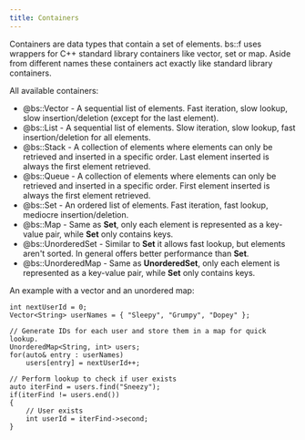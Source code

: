 ```yaml
---
title: Containers
---
```

Containers are data types that contain a set of elements. bs::f uses wrappers for C++ standard library containers like vector, set or map. Aside from different names these containers act exactly like standard library containers.

All available containers:
 - @bs::Vector - A sequential list of elements. Fast iteration, slow lookup, slow insertion/deletion (except for the last element).
 - @bs::List - A sequential list of elements. Slow iteration, slow lookup, fast insertion/deletion for all elements.
 - @bs::Stack - A collection of elements where elements can only be retrieved and inserted in a specific order. Last element inserted is always the first element retrieved.
 - @bs::Queue - A collection of elements where elements can only be retrieved and inserted in a specific order. First element inserted is always the first element retrieved.
 - @bs::Set - An ordered list of elements. Fast iteration, fast lookup, mediocre insertion/deletion.
 - @bs::Map - Same as **Set**, only each element is represented as a key-value pair, while **Set** only contains keys.
 - @bs::UnorderedSet - Similar to **Set** it allows fast lookup, but elements aren't sorted. In general offers better performance than **Set**.
 - @bs::UnorderedMap - Same as **UnorderedSet**, only each element is represented as a key-value pair, while **Set** only contains keys.
 
An example with a vector and an unordered map:
~~~~~~~~~~~~~{.cpp}
int nextUserId = 0;
Vector<String> userNames = { "Sleepy", "Grumpy", "Dopey" };

// Generate IDs for each user and store them in a map for quick lookup.
UnorderedMap<String, int> users;
for(auto& entry : userNames)
	users[entry] = nextUserId++;

// Perform lookup to check if user exists
auto iterFind = users.find("Sneezy");
if(iterFind != users.end())
{
	// User exists
	int userId = iterFind->second;
}
~~~~~~~~~~~~~